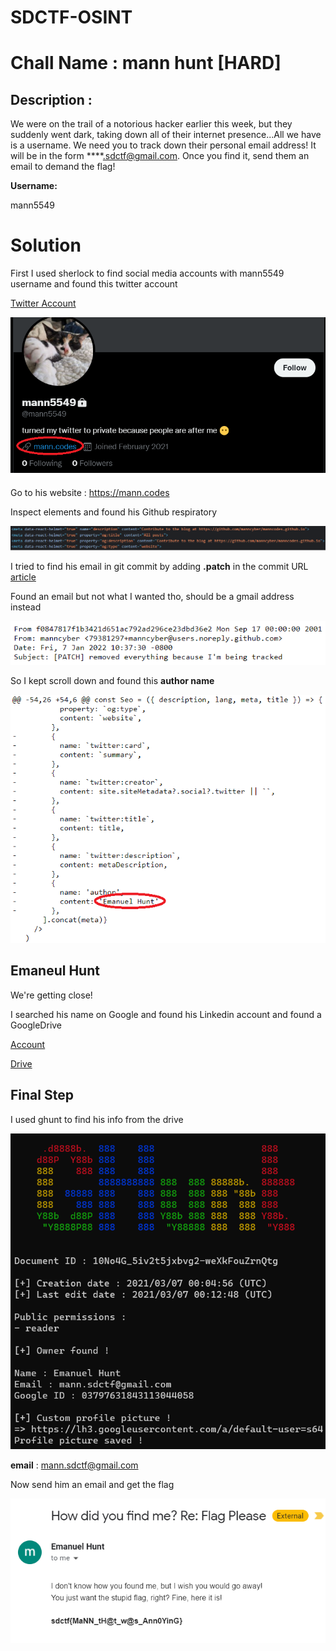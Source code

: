 # SDCTF-OSINT
# **Chall Name** : mann hunt [HARD] 
## Description : 
We were on the trail of a notorious hacker earlier this week, but they suddenly went dark, taking down all of their internet presence...All we have is a username. We need you to track down their personal email address! It will be in the form ****.sdctf@gmail.com. Once you find it, send them an email to demand the flag!

**Username:**

mann5549

# Solution 

First I used sherlock to find social media accounts with mann5549 username and found this twitter account

[Twitter Account](https://twitter.com/mann5549) 

![Twitter](https://raw.githubusercontent.com/toomhufm/SDCTF-OSINT/main/img/mannweb.png)

Go to his website : https://mann.codes

Inspect elements and found his Github respiratory 

![Respiratory](https://raw.githubusercontent.com/toomhufm/SDCTF-OSINT/main/img/git.png)

I tried to find his email in git commit by adding **.patch** in the commit URL 
[article](https://www.nymeria.io/blog/how-to-manually-find-email-addresses-for-github-users)

Found an email but not what I wanted tho, should be a gmail address instead 

![Img](https://raw.githubusercontent.com/toomhufm/SDCTF-OSINT/main/img/gitmail.png)

So I kept scroll down and found this **author name** 


![Author](https://raw.githubusercontent.com/toomhufm/SDCTF-OSINT/main/img/author.png)

## Emaneul Hunt 

We're getting close! 

I searched his name on Google and found his Linkedin account and found a GoogleDrive 

[Account](https://www.linkedin.com/in/emanuel-hunt-34749a207/)

[Drive](https://drive.google.com/file/d/10No4G_5iv2t5jxbvg2-weXkFouZrnQtg/view?usp=sharing)

## **Final Step** 

I used ghunt to find his info from the drive 

![Img](https://raw.githubusercontent.com/toomhufm/SDCTF-OSINT/main/img/ghunt.png)

__email__ : mann.sdctf@gmail.com

Now send him an email and get the flag 

![Flag](https://raw.githubusercontent.com/toomhufm/SDCTF-OSINT/main/img/flag.png)





